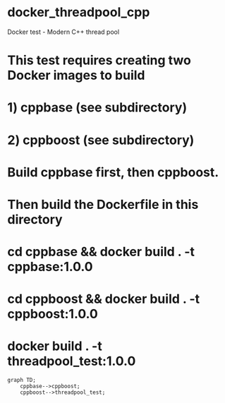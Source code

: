 # docker_threadpool_cpp
Docker test - Modern C++ thread pool

# This test requires creating two Docker images to build
# 1)  cppbase (see subdirectory)
# 2)  cppboost (see subdirectory)

#  Build cppbase first, then cppboost.
#  Then build the Dockerfile in this directory
#  cd cppbase && docker build . -t cppbase:1.0.0
#  cd cppboost && docker build . -t cppboost:1.0.0
#  docker build . -t threadpool_test:1.0.0
```mermaid
graph TD;
    cppbase-->cppboost;
    cppboost-->threadpool_test;
```
